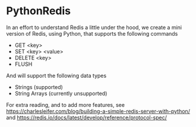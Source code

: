 # PythonRedis

In an effort to understand Redis a little under the hood, we create a mini version of Redis, using Python, that supports the following commands

- GET \<key>
- SET \<key> \<value>
- DELETE \<key>
- FLUSH

And will support the following data types

- Strings (supported)
- String Arrays (currently unsupported)

For extra reading, and to add more features, see https://charlesleifer.com/blog/building-a-simple-redis-server-with-python/ and https://redis.io/docs/latest/develop/reference/protocol-spec/
